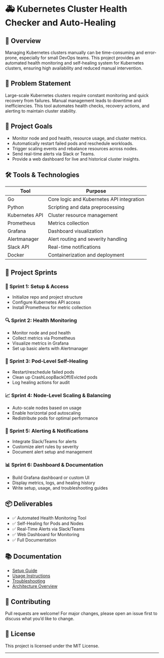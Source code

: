 # 🚑 Kubernetes Cluster Health Checker and Auto-Healing

## 📘 Overview
Managing Kubernetes clusters manually can be time-consuming and error-prone, especially for small DevOps teams. This project provides an automated health monitoring and self-healing system for Kubernetes clusters, ensuring high availability and reduced manual intervention.

## 🎯 Problem Statement
Large-scale Kubernetes clusters require constant monitoring and quick recovery from failures. Manual management leads to downtime and inefficiencies. This tool automates health checks, recovery actions, and alerting to maintain cluster stability.

## 🧭 Project Goals
- Monitor node and pod health, resource usage, and cluster metrics.
- Automatically restart failed pods and reschedule workloads.
- Trigger scaling events and rebalance resources across nodes.
- Send real-time alerts via Slack or Teams.
- Provide a web dashboard for live and historical cluster insights.

## 🛠️ Tools & Technologies
| Tool            | Purpose                                                  |
|-----------------|----------------------------------------------------------|
| Go              | Core logic and Kubernetes API integration                |
| Python          | Scripting and data preprocessing                         |
| Kubernetes API  | Cluster resource management                              |
| Prometheus      | Metrics collection                                       |
| Grafana         | Dashboard visualization                                  |
| Alertmanager    | Alert routing and severity handling                      |
| Slack API       | Real-time notifications                                  |
| Docker          | Containerization and deployment                          |

## 🚀 Project Sprints

### 🏁 Sprint 1: Setup & Access
- Initialize repo and project structure
- Configure Kubernetes API access
- Install Prometheus for metric collection

### 🔍 Sprint 2: Health Monitoring
- Monitor node and pod health
- Collect metrics via Prometheus
- Visualize metrics in Grafana
- Set up basic alerts with Alertmanager

### 🔄 Sprint 3: Pod-Level Self-Healing
- Restart/reschedule failed pods
- Clean up CrashLoopBackOff/Evicted pods
- Log healing actions for audit

### 📈 Sprint 4: Node-Level Scaling & Balancing
- Auto-scale nodes based on usage
- Enable horizontal pod autoscaling
- Redistribute pods for optimal performance

### 📣 Sprint 5: Alerting & Notifications
- Integrate Slack/Teams for alerts
- Customize alert rules by severity
- Document alert setup and management

### 📊 Sprint 6: Dashboard & Documentation
- Build Grafana dashboard or custom UI
- Display metrics, logs, and healing history
- Write setup, usage, and troubleshooting guides

## 📦 Deliverables
- ✅ Automated Health Monitoring Tool
- ✅ Self-Healing for Pods and Nodes
- ✅ Real-Time Alerts via Slack/Teams
- ✅ Web Dashboard for Monitoring
- ✅ Full Documentation

## 📚 Documentation
- [Setup Guide](docs/setup.md)
- [Usage Instructions](docs/usage.md)
- [Troubleshooting](docs/troubleshooting.md)
- [Architecture Overview](docs/architecture.md)

## 🤝 Contributing
Pull requests are welcome! For major changes, please open an issue first to discuss what you’d like to change.

## 📄 License
This project is licensed under the MIT License.

---
